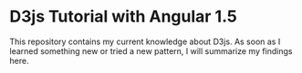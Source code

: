 # D3js Tutorial with Angular 1.5

This repository contains my current knowledge about D3js. As soon as I learned something new or tried a new pattern, I will summarize my findings here. 


